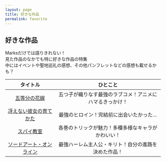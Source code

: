 ```yaml
---
layout: page
title: 好きな作品
permalink: favorite
---
```


## 好きな作品

Marksだけでは語りきれない！  
見た作品のなかでも特に好きな作品の特集  
中にはイベントや聖地巡礼の感想、その他パンフレットなどの感想も載せるかも？

|タイトル|ひとこと|
|:-:|:-:|
|[五等分の花嫁](./gotobun)|五つ子が織りなす最強のラブコメ！アニメにハマるきっかけ！|
|[冴えない彼女の育てかた](./saekano)|最強のヒロイン！完結前に出会いたかった…|
|[スパイ教室](./spyroom)|各巻のトリックが魅力！多種多様なキャラがかわいい！|
|[ソードアート・オンライン](./sao)|最強ハーレム主人公・キリト！自分の進路を決めた作品！|
